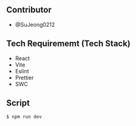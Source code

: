 ## Contributor

- @SuJeong0212

## Tech Requirememt (Tech Stack)

- React
- Vite
- Eslint
- Prettier
- SWC

## Script

```
$ npm run dev
```
